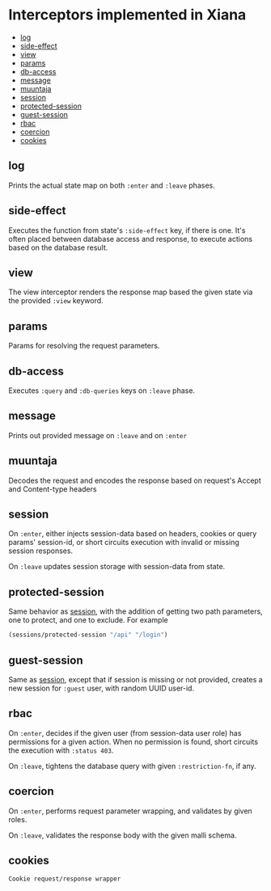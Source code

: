 # Interceptors implemented in Xiana

- [log](#log)
- [side-effect](#side-effect)
- [view](#view)
- [params](#params)
- [db-access](#db-access)
- [message](#message)
- [muuntaja](#muuntaja)
- [session](#session)
- [protected-session](#protected-session)
- [guest-session](#guest-session)
- [rbac](#rbac)
- [coercion](#coercion)
- [cookies](#cookies)

## log

Prints the actual state map on both `:enter` and `:leave` phases.

## side-effect

Executes the function from state's `:side-effect` key, if there is one. It's often placed between database access and
response, to execute actions based on the database result.

## view

The view interceptor renders the response map based the given state via the provided `:view` keyword.

## params

Params for resolving the request parameters.

## db-access

Executes `:query` and `:db-queries` keys on `:leave` phase.

## message

Prints out provided message on `:leave` and on `:enter`

## muuntaja

Decodes the request and encodes the response based on request's Accept and Content-type headers

## session

On `:enter`, either injects session-data based on headers, cookies or query params' session-id, or short circuits
execution with invalid or missing session responses.

On `:leave` updates session storage with session-data from state.

## protected-session

Same behavior as [session](#session), with the addition of getting two path parameters, one to protect, and one to
exclude. For example

```clojure
(sessions/protected-session "/api" "/login")
```

## guest-session

Same as  [session](#session), except that if session is missing or not provided, creates a new session for `:guest`
user, with random UUID user-id.

## rbac

On `:enter`, decides if the given user (from session-data user role) has permissions for a given action. When no
permission is found, short circuits the execution with `:status 403`.

On `:leave`, tightens the database query with given `:restriction-fn`, if any.

## coercion

On `:enter`, performs request parameter wrapping, and validates by given roles.

On `:leave`, validates the response body with the given malli schema.

## cookies

    Cookie request/response wrapper
